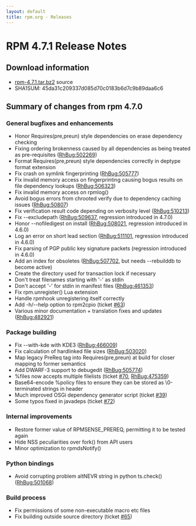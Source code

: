 ```yaml
---
layout: default
title: rpm.org - Releases
---
```


# RPM 4.7.1 Release Notes



## Download information
 * [rpm-4.7.1.tar.bz2](http://archive.rpm.org/releases/rpm-4.7.x/rpm-4.7.1.tar.bz2) source
 * SHA1SUM: 45da31c209337d085d70c0183b6d7c9b89daa6c6

## Summary of changes from rpm 4.7.0

### General bugfixes and enhancements
  
 * Honor Requires(pre,preun) style dependencies on erase dependency checking
 * Fixing ordering brokenness caused by all dependencies as being treated as pre-requisites ([RhBug:502269](https://bugzilla.redhat.com/show_bug.cgi?id=502269))
 * Format Requires(pre,preun) style dependencies correctly in deptype format extension
 * Fix crash on symlink fingerprinting ([RhBug:505777](https://bugzilla.redhat.com/show_bug.cgi?id=505777))
 * Fix invalid memory access on fingerprinting causing bogus results on file dependency lookups ([RhBug:506323](https://bugzilla.redhat.com/show_bug.cgi?id=506323))
 * Fix invalid memory access on rpmlog()
 * Avoid bogus errors from chrooted verify due to dependency caching issues ([RhBug:50807](https://bugzilla.redhat.com/show_bug.cgi?id=50807))
 * Fix verification result code depending on verbosity level ([RhBug:510213](https://bugzilla.redhat.com/show_bug.cgi?id=510213))
 * Fix --excludepath ([RhBug:509637](https://bugzilla.redhat.com/show_bug.cgi?id=509637), regression introduced in 4.7.0)
 * Honor --nofiledigest on install ([RhBug:508021](https://bugzilla.redhat.com/show_bug.cgi?id=508021), regression introduced in 4.6.0)
 * Log an error on short lead section ([RhBug:511101](https://bugzilla.redhat.com/show_bug.cgi?id=511101), regression introduced in 4.6.0)
 * Fix parsing of PGP public key signature packets (regression introduced in 4.6.0)
 * Add an index for obsoletes ([RhBug:507702](https://bugzilla.redhat.com/show_bug.cgi?id=507702), but needs --rebuilddb to become active)
 * Create the directory used for transaction lock if necessary
 * Don't treat filenames starting with '-' as stdin
 * Don't accept '-' for stdin in manifest files ([RhBug:461353](https://bugzilla.redhat.com/show_bug.cgi?id=461353))
 * Fix rpm.unregister() Lua extension
 * Handle rpmhook unregistering itself correctly
 * Add -h/--help option to rpm2cpio (ticket [#63](http://rpm.org/ticket/63))
 * Various minor documentation + translation fixes and updates ([RhBug:482921](https://bugzilla.redhat.com/show_bug.cgi?id=482921))

### Package building
 * Fix --with-kde with KDE3 ([RhBug:466009](https://bugzilla.redhat.com/show_bug.cgi?id=466009))
 * Fix calculation of hardlinked file sizes ([RhBug:503020](https://bugzilla.redhat.com/show_bug.cgi?id=503020))
 * Map legacy PreReq tag into Requires(pre,preun) at build for closer mapping to former semantics
 * Add DWARF-3 support to debugedit ([RhBug:505774](https://bugzilla.redhat.com/show_bug.cgi?id=505774))
 * %files now accepts multiple filelists (ticket [#70](http://rpm.org/ticket/70), [RhBug:475359](https://bugzilla.redhat.com/show_bug.cgi?id=475359))
 * Base64-encode %policy files to ensure they can be stored as \0-terminated strings in header
 * Much improved OSGi dependency generator script (ticket [#39](http://rpm.org/ticket/39))
 * Some typos fixed in javadeps (ticket [#72](http://rpm.org/ticket/72))

### Internal improvements
 * Restore former value of RPMSENSE_PREREQ, permitting it to be tested again
 * Hide NSS peculiarities over fork() from API users
 * Minor optimization to rpmdsNotify()
 
### Python bindings
 * Avoid corrupting problem altNEVR string in python ts.check() ([RhBug:501068](https://bugzilla.redhat.com/show_bug.cgi?id=501068))

### Build process
 * Fix permissions of some non-executable macro etc files
 * Fix building outside source directory (ticket [#65](http://rpm.org/ticket/65))